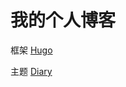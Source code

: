 # 我的个人博客

框架 [Hugo](https://gohugo.io/)

主题 [Diary](https://github.com/AmazingRise/hugo-theme-diary)
